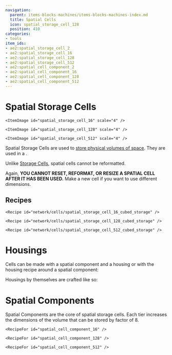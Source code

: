```yaml
---
navigation:
  parent: items-blocks-machines/items-blocks-machines-index.md
  title: Spatial Cells
  icon: spatial_storage_cell_128
  position: 410
categories:
- tools
item_ids:
- ae2:spatial_storage_cell_2
- ae2:spatial_storage_cell_16
- ae2:spatial_storage_cell_128
- ae2:spatial_storage_cell_512
- ae2:spatial_cell_component_2
- ae2:spatial_cell_component_16
- ae2:spatial_cell_component_128
- ae2:spatial_cell_component_512
---
```


# Spatial Storage Cells

  <Row>
    <ItemImage id="spatial_storage_cell_2" scale="4" />

    <ItemImage id="spatial_storage_cell_16" scale="4" />

    <ItemImage id="spatial_storage_cell_128" scale="4" />

    <ItemImage id="spatial_storage_cell_512" scale="4" />
  </Row>

Spatial Storage Cells are used to [store physical volumes of space](../ae2-mechanics/spatial-io.md). 
They are used in a <ItemLink id="spatial_io_port" />.

Unlike [Storage Cells](../items-blocks-machines/storage_cells.md), spatial cells cannot be reformatted.

Again, **YOU CANNOT RESET, REFORMAT, OR RESIZE A SPATIAL CELL AFTER IT HAS BEEN USED.** Make a new cell if you want to use different dimensions.


## Recipes

  <Row>
    <Recipe id="network/cells/spatial_storage_cell_2_cubed_storage" />

    <Recipe id="network/cells/spatial_storage_cell_16_cubed_storage" />

    <Recipe id="network/cells/spatial_storage_cell_128_cubed_storage" />

    <Recipe id="network/cells/spatial_storage_cell_512_cubed_storage" />
  </Row>

# Housings

Cells can be made with a spatial component and a housing or with the housing recipe around a spatial component:

<Row>
  <Recipe id="network/cells/spatial_storage_cell_2_cubed" />

  <Recipe id="network/cells/spatial_storage_cell_2_cubed_storage" />
</Row>

Housings by themselves are crafted like so:

  <RecipeFor id="item_cell_housing" />

# Spatial Components

Spatial Components are the core of spatial storage cells. Each tier increases the dimensions of the volume that can be
stored by factor of 8.

  <Row>
    <RecipeFor id="spatial_cell_component_2" />

    <RecipeFor id="spatial_cell_component_16" />

    <RecipeFor id="spatial_cell_component_128" />

    <RecipeFor id="spatial_cell_component_512" />
  </Row>
